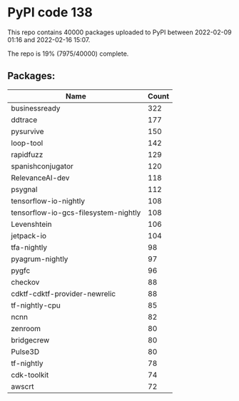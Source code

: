 # PyPI code 138

This repo contains 40000 packages uploaded to PyPI between 
2022-02-09 01:16 and 2022-02-16 15:07.

The repo is 19% (7975/40000) complete.

## Packages:

| Name  | Count |
| ----- | ----- |
| businessready | 322 |
| ddtrace | 177 |
| pysurvive | 150 |
| loop-tool | 142 |
| rapidfuzz | 129 |
| spanishconjugator | 120 |
| RelevanceAI-dev | 118 |
| psygnal | 112 |
| tensorflow-io-nightly | 108 |
| tensorflow-io-gcs-filesystem-nightly | 108 |
| Levenshtein | 106 |
| jetpack-io | 104 |
| tfa-nightly | 98 |
| pyagrum-nightly | 97 |
| pygfc | 96 |
| checkov | 88 |
| cdktf-cdktf-provider-newrelic | 88 |
| tf-nightly-cpu | 85 |
| ncnn | 82 |
| zenroom | 80 |
| bridgecrew | 80 |
| Pulse3D | 80 |
| tf-nightly | 78 |
| cdk-toolkit | 74 |
| awscrt | 72 |


